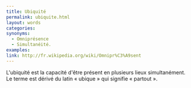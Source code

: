 ```yaml
---
title: Ubiquité
permalink: ubiquite.html
layout: words
categories:
synonyms:
  - Omniprésence
  - Simultanéité.
examples:
link: http://fr.wikipedia.org/wiki/Omnipr%C3%A9sent
---
```


L'ubiquité est la capacité d'être présent en plusieurs lieux simultanément. Le terme est dérivé du latin « ubique » qui signifie « partout ».
